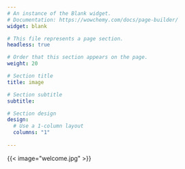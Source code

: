```yaml
---
# An instance of the Blank widget.
# Documentation: https://wowchemy.com/docs/page-builder/
widget: blank

# This file represents a page section.
headless: true

# Order that this section appears on the page.
weight: 20

# Section title
title: image

# Section subtitle
subtitle:

# Section design
design:
  # Use a 1-column layout
  columns: "1"
  
---
```

    
{{< image="welcome.jpg" >}}
